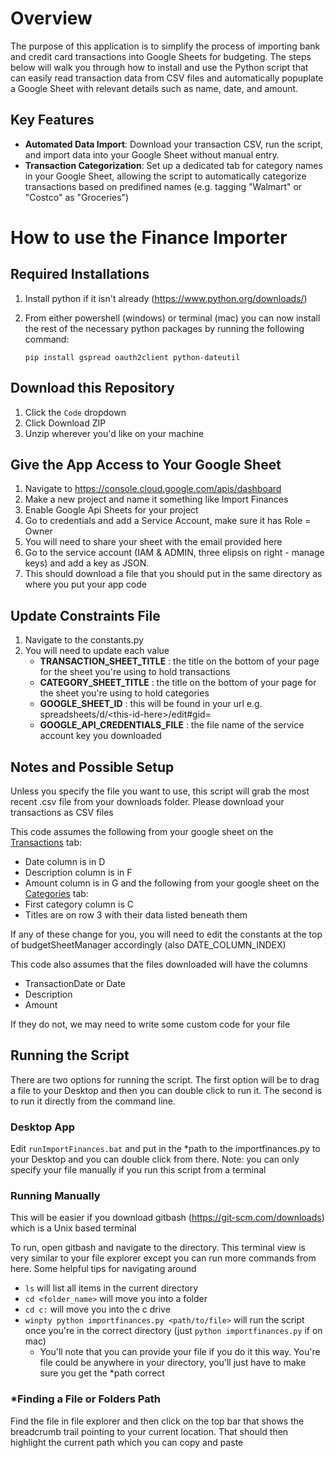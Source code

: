 # Overview
The purpose of this application is to simplify the process of importing bank and credit card transactions into Google Sheets for budgeting. The steps below will walk you through how to install and use the Python script that can easily read transaction data from CSV files and automatically popuplate a Google Sheet with relevant details such as name, date, and amount.

## Key Features
- <b>Automated Data Import</b>: Download your transaction CSV, run the script, and import data into your Google Sheet without manual entry.
- <b>Transaction Categorization</b>: Set up a dedicated tab for category names in your Google Sheet, allowing the script to automatically categorize transactions based on predifined names (e.g. tagging "Walmart" or "Costco" as "Groceries")

# How to use the Finance Importer

## Required Installations
1. Install python if it isn't already (https://www.python.org/downloads/) 
2. From either powershell (windows) or terminal (mac) you can now install the rest of the necessary python packages by running the following command:

    ```pip install gspread oauth2client python-dateutil```

## Download this Repository
1. Click the `Code` dropdown
2. Click Download ZIP
3. Unzip wherever you'd like on your machine

## Give the App Access to Your Google Sheet
1. Navigate to https://console.cloud.google.com/apis/dashboard
2. Make a new project and name it something like Import Finances
3. Enable Google Api Sheets for your project
4. Go to credentials and add a Service Account, make sure it has Role = Owner
5. You will need to share your sheet with the email provided here
6. Go to the service account (IAM & ADMIN, three elipsis on right - manage keys) and add a key as JSON.
7. This should download a file that you should put in the same directory as where you put your app code

## Update Constraints File
1. Navigate to the constants.py
2. You will need to update each value
    - <b>TRANSACTION_SHEET_TITLE</b> : the title on the bottom of your page for the sheet you're using to hold transactions
    - <b>CATEGORY_SHEET_TITLE</b> : the title on the bottom of your page for the sheet you're using to hold categories
    - <b>GOOGLE_SHEET_ID</b> : this will be found in your url e.g. spreadsheets/d/\<this-id-here\>/edit#gid=
    - <b>GOOGLE_API_CREDENTIALS_FILE</b> : the file name of the service account key you downloaded

## Notes and Possible Setup
Unless you specify the file you want to use, this script will grab the most recent .csv file from your downloads folder. Please download your transactions as CSV files

This code assumes the following from your google sheet on the <u>Transactions</u> tab:
  - Date column is in D
  - Description column is in F
  - Amount column is in G
and the following from your google sheet on the <u>Categories</u> tab:
  - First category column is C
  - Titles are on row 3 with their data listed beneath them

If any of these change for you, you will need to edit the constants at the top of budgetSheetManager accordingly (also DATE_COLUMN_INDEX)

This code also assumes that the files downloaded will have the columns
  - TransactionDate or Date
  - Description
  - Amount

If they do not, we may need to write some custom code for your file

## Running the Script
There are two options for running the script. The first option will be to drag a file to your Desktop and then you can double click to run it. The second is to run it directly from the command line. 

### Desktop App
Edit `runImportFinances.bat` and put in the *path to the importfinances.py to your Desktop and you can double click from there. Note: you can only specify your file manually if you run this script from a terminal

### Running Manually
This will be easier if you download gitbash (https://git-scm.com/downloads) which is a Unix based terminal

To run, open gitbash and navigate to the directory. This terminal view is very similar to your file explorer except you can run more commands from here. Some helpful tips for navigating around
- `ls` will list all items in the current directory
- `cd <folder_name>` will move you into a folder
- `cd c:` will move you into the c drive
- `winpty python importfinances.py <path/to/file>` will run the script once you're in the correct directory (just `python importfinances.py` if on mac)
    - You'll note that you can provide your file if you do it this way. You're file could be anywhere in your directory, you'll just have to make sure you get the *path correct

### *Finding a File or Folders Path
Find the file in file explorer and then click on the top bar that shows the breadcrumb trail pointing to your current location. That should then highlight the current path which you can copy and paste
